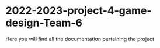 # 2022-2023-project-4-game-design-Team-6

Here you will find all the documentation pertaining the project
